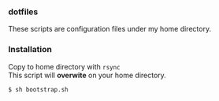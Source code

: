 ### dotfiles ###

These scripts are configuration files under my home directory.

### Installation ###

Copy to home directory with `rsync`  
This script will **overwite** on your home directory.

    $ sh bootstrap.sh

